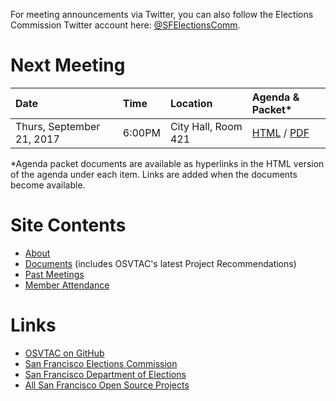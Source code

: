 For meeting announcements via Twitter, you can also follow the Elections
Commission Twitter account here:
[@SFElectionsComm](https://twitter.com/SFElectionsComm).

# Next Meeting

| Date                      | Time   | Location            | Agenda & Packet* |
|:--------------------------|:-------|:--------------------|:-----------------|
| Thurs, September 21, 2017 | 6:00PM | City Hall, Room 421 | [HTML][next-agenda-html] / [PDF][next-agenda-pdf] |

\*Agenda packet documents are available as hyperlinks in the HTML version of
the agenda under each item. Links are added when the documents become
available.

# Site Contents

- [About](about)
- [Documents](documents) (includes OSVTAC's latest Project Recommendations)
- [Past Meetings](past-meetings)
- [Member Attendance](attendance)


# Links

- [OSVTAC on GitHub](https://github.com/OSVTAC)
- [San Francisco Elections Commission](https://sfgov.org/electionscommission)
- [San Francisco Department of Elections](https://www.sfelections.org)
- [All San Francisco Open Source Projects](http://open.innovatesf.com)

[next-agenda-html]: meetings/2017-09-21/agenda
[next-agenda-pdf]: /files/meetings/2017-09-21/2017_09_21_OSVTAC_Agenda.pdf
